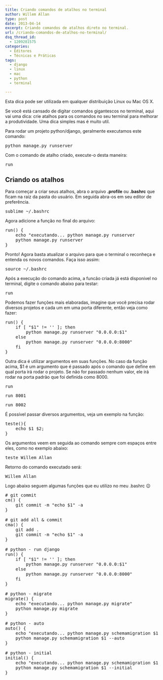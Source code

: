 ```yaml
---
title: Criando comandos de atalhos no terminal
author: Willem Allan
type: post
date: 2013-04-14
excerpt: Criando comandos de atalhos direto no terminal.
url: /criando-comandos-de-atalhos-no-terminal/
dsq_thread_id:
  - 1209281575
categories:
  - Editores
  - Técnicas e Práticas
tags:
  - django
  - linux
  - mac
  - python
  - terminal

---
```

Esta dica pode ser utilizada em qualquer distribuição Linux ou Mac OS X.

Se você está cansado de digitar comandos gigantescos no terminal, aqui vai uma dica: crie atalhos para os comandos no seu terminal para melhorar a produtividade. Uma dica simples mas é muito util.

Para rodar um projeto python/django, geralmente executamos este comando:

<pre class="lang-bash">python manage.py runserver
</pre>

Com o comando de atalho criado, execute-o desta maneira:

<pre class="lang-bash">run</pre>

## Criando os atalhos

Para começar a criar seus atalhos, abra o arquivo **.profile** ou **.bashrc** que ficam na raiz da pasta do usuário. Em seguida abra-os em seu editor de preferência.

<pre class="lang-bash">sublime ~/.bashrc</pre>

Agora adicione a função no final do arquivo:

<pre class="lang-bash">run() {
    echo "executando... python manage.py runserver
    python manage.py runserver
}
</pre>

Pronto! Agora basta atualizar o arquivo para que o terminal o reconheça e entenda os novos comandos. Faça isso assim:

<pre class="lang-bash">source ~/.bashrc</pre>

Após a execução do comando acima, a funcão criada já está disponível no terminal, digite o comando abaixo para testar:

<pre class="lang-bash">run</pre>

Podemos fazer funções mais elaboradas, imagine que você precisa rodar diversos projetos e cada um em uma porta diferente, então veja como fazer:

<pre class="lang-bash">run() {
    if [ "$1" != '' ]; then
        python manage.py runserver "0.0.0.0:$1"
    else
        python manage.py runserver "0.0.0.0:8000"
    fi
}
</pre>

Outra dica é utilizar argumentos em suas funções. No caso da função acima, $1 é um argumento que é passado após o comando que define em qual porta irá rodar o projeto. Se não for passado nenhum valor, ele irá rodar na porta padrão que foi definida como 8000.

<pre class="lang-bash">run</pre>

<pre class="lang-bash">run 8001</pre>

<pre class="lang-bash">run 8002</pre>

É possível passar diversos argumentos, veja um exemplo na função:

<pre class="lang-bash">teste(){
    echo $1 $2;
}
</pre>

Os argumentos veem em seguida ao comando sempre com espaços entre eles, como no exemplo abaixo:

<pre class="lang-bash">teste Willem Allan</pre>

Retorno do comando executado será:

<pre class="lang-bash">Willem Allan</pre>

Logo abaixo seguem algumas funções que eu utilizo no meu .bashrc 😉

<pre class="lang-bash"># git commit
cm() {
    git commit -m "echo $1" -a
}

# git add all & commit
cma() {
    git add .
    git commit -m "echo $1" -a
}

# python - run django
run() {
    if [ "$1" != '' ]; then
        python manage.py runserver "0.0.0.0:$1"
    else
        python manage.py runserver "0.0.0.0:8000"
    fi
}

# python - migrate
migrate() {
    echo "executando... python manage.py migrate"
    python manage.py migrate
}

# python - auto
auto() {
    echo "executando... python manage.py schemamigration $1 --auto"
    python manage.py schemamigration $1 --auto
}

# python - initial
initial() {
    echo "executando... python manage.py schemamigration $1 --initial"
    python manage.py schemamigration $1 --initial
}
</pre>